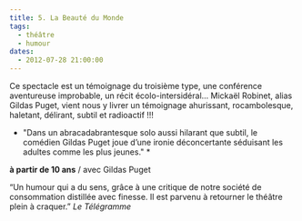 ```yaml
---
title: 5. La Beauté du Monde
tags: 
  - théâtre
  - humour
dates:
  - 2012-07-28 21:00:00
---
```


Ce spectacle est un témoignage du troisième type, une conférence aventureuse improbable, un récit écolo-intersidéral... Mickaël Robinet, alias Gildas Puget, vient nous y livrer un témoignage ahurissant, rocambolesque, haletant, délirant, subtil et radioactif !!!
* "Dans un abracadabrantesque solo aussi hilarant que subtil, le comédien Gildas Puget joue d’une ironie déconcertante séduisant les adultes comme les plus jeunes." * 

**à partir de 10 ans** / avec Gildas Puget


<quote>“Un humour qui a du sens, grâce à une critique de notre société de consommation distillée avec finesse. Il est parvenu à retourner le théâtre plein à craquer.”
*Le Télégramme*</quote>

